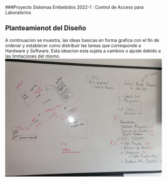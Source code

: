 ###Proyecto Sistemas Embebidos 2022-1 : Control de Acceso para Laboratorios
## Planteamienot del Diseño
A continuacion se muestra, las ideas basicas en forma grafica con el fin de ordenar y establecer como  distribuir las tareas que corresponde a Hardware y Software. Esta ideacion esta sujeta a cambios o ajuste debido a las limitaciones del mismo.
![IdeasBasicas](./Imagenes/Ideacion.jpeg)
